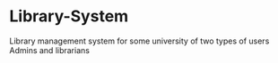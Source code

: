 # Library-System
Library management system for some university of two types of users Admins and librarians
